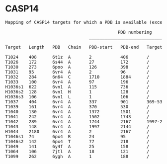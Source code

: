 # CASP14

<pre>
Mapping of CASP14 targets for which a PDB is available (except canceled ones, H1046 and T1072s2)

                                           PDB numbering                Target numbering
                                ___________________________________   ____________________ 

Target   Length   PDB   Chain   PDB-start   PDB-end   Target_breaks   PDB_missing-residues

T1024    408      6t1z  A       2           406       /               1, 407-408
T1026    172      6s44  A       27          172       /               1-26
T1030    273      6poo  A       126         398       /               /                               
T1031    95       6vr4  A       2           96        /               /
T1032    284      6n64  C       1710        1884      /               1-94, 270-284
T1033    100      6vr4  A       97          196       /               /
H1036s1  622      6vn1  A       115         736       /               351-388
H1036s2  128      6vn1  H       1           128       /               /
H1036s3  106      6vn1  L       1           106       /               /
T1037    404      6vr4  A       337         901       369-531         /
T1039    161      6vr4  A       370         530       /               /
T1040    130      6vr4  A       1372        1501      /               /
T1041    242      6vr4  A       1502        1743      /               /
T1042    289      6vr4  A       1744        2167      1997-2144       277-289
T1043    148      6vr4  A       1997        2144      /               /
H1044    2180     6vr4  A       2           2167      /               1, 2168-2180
T1046s1  74       6px4  R       24          95        /               73-74
T1046s2  142      6px4  T       77          218       /               /
T1049    141      6y4f  A       25          158       /               135-141
T1064    106      7jtl  A       18          121       /               1-2, 50-51
T1099    262      6ygh  A       1           188       /               189-262
</pre>
